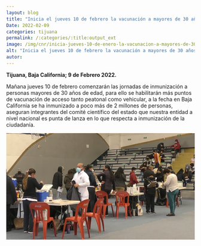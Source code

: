 ```yaml
---
layout: blog
title: "Inicia el jueves 10 de febrero la vacunación a mayores de 30 años de edad"
Date: 2022-02-09
categories: tijuana
permalink: /:categories/:title:output_ext
image: /img/cnr/inicia-jueves-10-de-enero-la-vacunacion-a-mayores-de-30-anos-de-edad.png
alt: "Inicia el jueves 10 de febrero la vacunación a mayores de 30 años de edad"
autor:
---
```


**Tijuana, Baja California; 9 de Febrero 2022.** 

Mañana jueves 10 de febrero comenzarán las jornadas de inmunización a personas mayores de 30 años de edad, para ello se habilitarán más puntos de vacunación de acceso tanto peatonal como vehicular, a la fecha en Baja California se ha inmunizado a poco más de 2 millones de personas, aseguran integrantes del comité científico del estado que nuestra entidad a nivel nacional es punta de lanza en lo que respecta a inmunización de la ciudadanía.


<div id="carouselExampleSlidesOnly" class="carousel slide" data-ride="carousel">
  <div class="carousel-inner">
    <div class="carousel-item active">
       <img class="d-block w-100" src="/img/cnr/inicia-jueves-10-de-enero-la-vacunacion-a-mayores-de-30-anos-de-edad.png" loading="lazy"  alt="Inicia el jueves 10 de febrero la vacunación a mayores de 30 años de edad">
    </div>
  </div>
</div>